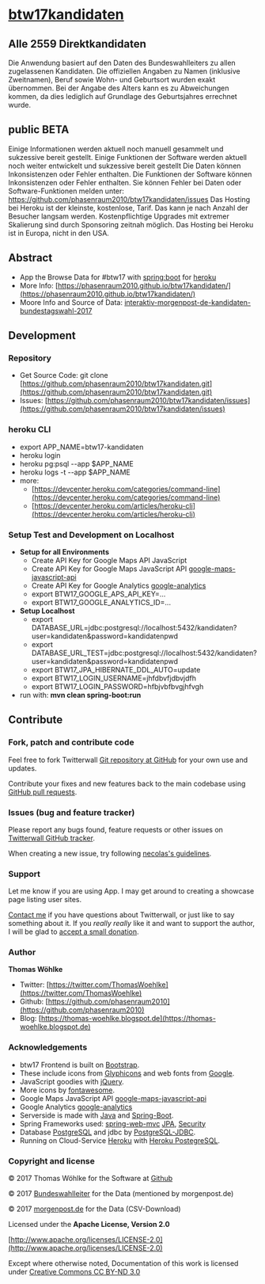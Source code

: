 # [btw17kandidaten](https://github.com/phasenraum2010/btw17kandidaten)


## Alle 2559 Direktkandidaten

Die Anwendung basiert auf den Daten des Bundeswahlleiters zu allen zugelassenen Kandidaten. 
Die offiziellen Angaben zu Namen (inklusive Zweitnamen), Beruf sowie Wohn- und Geburtsort wurden exakt übernommen. 
Bei der Angabe des Alters kann es zu Abweichungen kommen, da dies lediglich auf Grundlage des Geburtsjahres errechnet wurde.

## public BETA

Einige Informationen werden aktuell noch manuell gesammelt und sukzessive bereit gestellt.
Einige Funktionen der Software werden aktuell noch weiter entwickelt und sukzessive bereit gestellt
Die Daten können Inkonsistenzen oder Fehler enthalten.
Die Funktionen der Software können Inkonsistenzen oder Fehler enthalten.
Sie können Fehler bei Daten oder Software-Funktionen melden unter: https://github.com/phasenraum2010/btw17kandidaten/issues
Das Hosting bei Heroku ist der kleinste, kostenlose, Tarif. Das kann je nach Anzahl der Besucher langsam werden. 
Kostenpflichtige Upgrades mit extremer Skalierung sind durch Sponsoring zeitnah möglich.
Das Hosting bei Heroku ist in Europa, nicht in den USA.

## Abstract

+ App the Browse Data for #btw17 with [spring:boot](https://projects.spring.io/spring-boot/) for [heroku](https://heroku.com)
+ More Info: [https://phasenraum2010.github.io/btw17kandidaten/](https://phasenraum2010.github.io/btw17kandidaten/)
+ Moore Info and Source of Data: [interaktiv-morgenpost-de-kandidaten-bundestagswahl-2017][interaktiv-morgenpost-de-kandidaten-bundestagswahl-2017]

## Development 

### Repository
- Get Source Code: git clone [https://github.com/phasenraum2010/btw17kandidaten.git](https://github.com/phasenraum2010/btw17kandidaten.git)
- Issues: [https://github.com/phasenraum2010/btw17kandidaten/issues](https://github.com/phasenraum2010/btw17kandidaten/issues)

### heroku CLI
- export APP_NAME=btw17-kandidaten
- heroku login
- heroku pg:psql --app $APP_NAME
- heroku logs -t --app $APP_NAME
- more: 
  - [https://devcenter.heroku.com/categories/command-line](https://devcenter.heroku.com/categories/command-line)
  - [https://devcenter.heroku.com/articles/heroku-cli](https://devcenter.heroku.com/articles/heroku-cli)


### Setup Test and Development on Localhost
- **Setup for all Environments**
  - Create API Key for Google Maps API JavaScript
  - Create API Key for Google Maps JavaScript API [google-maps-javascript-api][google-maps-javascript-api]
  - Create API Key for Google Analytics [google-analytics][google-analytics]
  - export BTW17_GOOGLE_APS_API_KEY=...
  - export BTW17_GOOGLE_ANALYTICS_ID=...
- **Setup Localhost**
  - export DATABASE_URL=jdbc:postgresql://localhost:5432/kandidaten?user=kandidaten&password=kandidatenpwd
  - export DATABASE_URL_TEST=jdbc:postgresql://localhost:5432/kandidaten?user=kandidaten&password=kandidatenpwd
  - export BTW17_JPA_HIBERNATE_DDL_AUTO=update
  - export BTW17_LOGIN_USERNAME=jhfdbvfjdbvjdfh
  - export BTW17_LOGIN_PASSWORD=hfbjvbfbvgjhfvgh
- run with: **mvn clean spring-boot:run**

## Contribute

### Fork, patch and contribute code

Feel free to fork Twitterwall [Git repository at GitHub][twitterwall-github] for your own use and
updates.

Contribute your fixes and new features back to the main codebase using
[GitHub pull requests][github-pull-req].

[twitterwall-github]: https://github.com/phasenraum2010/btw17kandidaten/
[github-pull-req]: http://help.github.com/articles/using-pull-requests

### Issues (bug and feature tracker)

Please report any bugs found, feature requests or other issues on
[Twitterwall GitHub tracker][twitterwall-issues].

When creating a new issue, try following [necolas's guidelines][issue-guidelines].

[twitterwall-issues]: https://github.com/phasenraum2010/btw17kandidaten/issues
[issue-guidelines]: http://github.com/necolas/issue-guidelines/#readme

### Support

Let me know if you are using App. I may get around to creating a showcase page listing user sites.

[Contact me][av-site] if you have questions about Twitterwall, or just like to say something about it.
If you _really really_ like it and want to support the author, I will be glad to
[accept a small donation][donate].

[av-site]: https://twitter.com/ThomasWoehlke
[donate]: https://www.paypal.me/ThomasWoehlke

### Author  

**Thomas Wöhlke**
+ Twitter: [https://twitter.com/ThomasWoehlke](https://twitter.com/ThomasWoehlke)
+ Github: [https://github.com/phasenraum2010](https://github.com/phasenraum2010)
+ Blog: [https://thomas-woehlke.blogspot.de](https://thomas-woehlke.blogspot.de)

### Acknowledgements

+ btw17 Frontend is built on [Bootstrap][bootstrap].
+ These include icons from [Glyphicons][glyphicons] and web fonts from [Google][webfonts].
+ JavaScript goodies with [jQuery][jquery].
+ More icons by [fontawesome][fontawesome].
+ Google Maps JavaScript API [google-maps-javascript-api][google-maps-javascript-api]
+ Google Analytics [google-analytics][google-analytics]
+ Serverside is made with [Java][java] and [Spring-Boot][spring-boot].
+ Spring Frameworks used: [spring-web-mvc][spring-web-mvc] [JPA][spring-data-jpa], [Security][spring-security]
+ Database [PostgreSQL][postgresql] and jdbc by [PostgreSQL-JDBC][postgresql-jdbc].
+ Running on Cloud-Service [Heroku][heroku] with [Heroku PostegreSQL][postgresql-heroku].

[java]: http://www.oracle.com/technetwork/java/javase/downloads/index.html
[fontawesome]: http://fontawesome.io/icons/
[postgresql-jdbc]: https://jdbc.postgresql.org/
[postgresql]: https://www.postgresql.org/
[heroku]: https://heroku.com/
[postgresql-heroku]: https://devcenter.heroku.com/categories/heroku-postgres/
[spring-web-mvc]: http://projects.spring.io/spring-framework/
[spring-boot]: https://projects.spring.io/spring-boot/
[spring-data-jpa]: http://projects.spring.io/spring-data-jpa/
[spring-security]: http://projects.spring.io/spring-security/
[bootstrap]: http://getbootstrap.com/
[glyphicons]: http://glyphicons.com/
[webfonts]: http://www.google.com/webfonts/
[jquery]: http://jquery.org
[google-analytics]: https://analytics.google.com/analytics/web/
[google-maps-javascript-api]: https://developers.google.com/maps/documentation/javascript/
[interaktiv-morgenpost-de-kandidaten-bundestagswahl-2017]: https://interaktiv.morgenpost.de/kandidaten-bundestagswahl-2017/

### Copyright and license

&copy; 2017 Thomas Wöhlke for the Software at [Github](https://github.com/phasenraum2010/btw17kandidaten)

&copy; 2017 [Bundeswahlleiter](https://www.bundeswahlleiter.de/dam/jcr/4d632553-d0be-4a4a-acde-5bb985a6302c/btw17_kandidaten.zip) for the Data (mentioned by morgenpost.de)

&copy; 2017 [morgenpost.de][interaktiv-morgenpost-de-kandidaten-bundestagswahl-2017] for the Data (CSV-Download)

Licensed under the **Apache License, Version 2.0**

[http://www.apache.org/licenses/LICENSE-2.0](http://www.apache.org/licenses/LICENSE-2.0)

Except where otherwise noted, Documentation of this work is licensed under 
[Creative Commons CC BY-ND 3.0](http://creativecommons.org/licenses/by-nd/3.0/)











